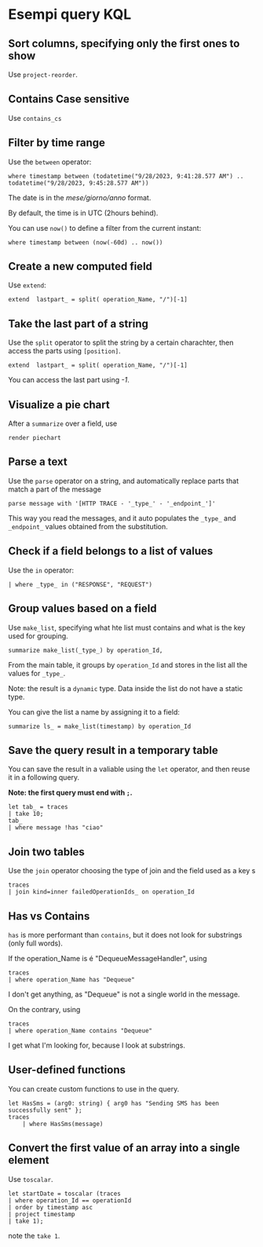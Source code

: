 # Esempi query KQL

## Sort columns, specifying only the first ones to show

Use `project-reorder`.

## Contains Case sensitive

Use `contains_cs`

## Filter by time range

Use the `between` operator:

```kql
where timestamp between (todatetime("9/28/2023, 9:41:28.577 AM") .. todatetime("9/28/2023, 9:45:28.577 AM"))
```

The date is in the _mese/giorno/anno_ format.

By default, the time is in UTC (2hours behind).

You can use `now()` to define a filter from the current instant:

```kql
where timestamp between (now(-60d) .. now())
```

## Create a new computed field

Use `extend`:

```kql
extend  lastpart_ = split( operation_Name, "/")[-1]
```

## Take the last part of a string

Use the `split` operator to split the string by a certain charachter, then access the parts using `[position]`.

```kql
extend  lastpart_ = split( operation_Name, "/")[-1]
```

You can access the last part using  _-1_.

## Visualize a pie chart

After a `summarize` over a field, use

```kql
render piechart
```

## Parse a text

Use the `parse` operator on a string, and automatically replace parts that match a part of the message

```kql
parse message with '[HTTP TRACE - '_type_' - '_endpoint_']'
```

This way you read the messages, and it auto populates the `_type_` and `_endpoint_` values obtained from the substitution.

## Check if a field belongs to a list of values

Use the `in` operator:

```kql
| where _type_ in ("RESPONSE", "REQUEST")
```

## Group values based on a field

Use `make_list`, specifying what hte list must contains and what is the key used for grouping.

```kql
summarize make_list(_type_) by operation_Id,
```

From the main table, it groups by `operation_Id` and stores in the list all the values for `_type_`.

Note: the result is a `dynamic` type. Data inside the list do not have a static type.

You can give the list a name by assigning it to a field:

```kql
summarize ls_ = make_list(timestamp) by operation_Id
```

## Save the query result in a temporary table

You can save the result in a valiable using the `let` operator, and then reuse it in a following query.

**Note: the first query must end with `;`.**

```kql
let tab_ = traces
| take 10;
tab_
| where message !has "ciao"
```

## Join two tables

Use the `join` operator choosing the type of join and the field used as a key s

```kql
traces
| join kind=inner failedOperationIds_ on operation_Id
```

## Has vs Contains

`has` is more performant than `contains`, but it does not look for substrings (only full words).

If the operation_Name is é "DequeueMessageHandler", using

```kql
traces
| where operation_Name has "Dequeue"
```

I don't get anything, as "Dequeue" is not a single world in the message.

On the contrary, using

```kql
traces
| where operation_Name contains "Dequeue"
```

I get what I'm looking for, because I look at substrings.

## User-defined functions

You can create custom functions to use in the query.

```kql
let HasSms = (arg0: string) { arg0 has "Sending SMS has been successfully sent" };
traces
    | where HasSms(message)
```

## Convert the first value of an array into a single element

Use `toscalar`.

```kql
let startDate = toscalar (traces
| where operation_Id == operationId
| order by timestamp asc
| project timestamp
| take 1);
```

note the `take 1`.
